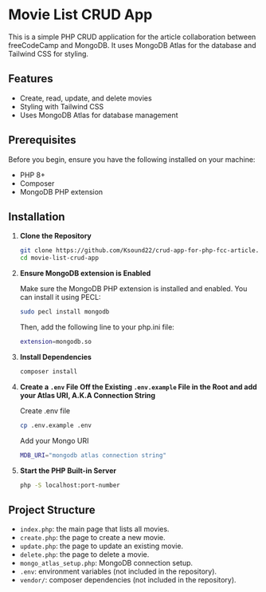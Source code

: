 # Movie List CRUD App

This is a simple PHP CRUD application for the article collaboration between freeCodeCamp and MongoDB. It uses MongoDB Atlas for the database and Tailwind CSS for styling.

## Features

- Create, read, update, and delete movies
- Styling with Tailwind CSS
- Uses MongoDB Atlas for database management

## Prerequisites

Before you begin, ensure you have the following installed on your machine:

- PHP 8+
- Composer
- MongoDB PHP extension

## Installation

1. **Clone the Repository**

   ```bash
   git clone https://github.com/Ksound22/crud-app-for-php-fcc-article.git
   cd movie-list-crud-app
   ```

2. **Ensure MongoDB extension is Enabled**

   Make sure the MongoDB PHP extension is installed and enabled. You can install it using PECL:

   ```bash
   sudo pecl install mongodb
   ```

   Then, add the following line to your php.ini file:

   ```bash
   extension=mongodb.so
   ```

3. **Install Dependencies**

   ```bash
   composer install
   ```

4. **Create a `.env` File Off the Existing `.env.example` File in the Root and add your Atlas URI, A.K.A Connection String**

   Create .env file

   ```bash
   cp .env.example .env
   ```

   Add your Mongo URI

   ```bash
   MDB_URI="mongodb atlas connection string"
   ```

5. **Start the PHP Built-in Server**

   ```bash
   php -S localhost:port-number
   ```

## Project Structure

- `index.php`: the main page that lists all movies.
- `create.php`: the page to create a new movie.
- `update.php`: the page to update an existing movie.
- `delete.php`: the page to delete a movie.
- `mongo_atlas_setup.php`: MongoDB connection setup.
- `.env`: environment variables (not included in the repository).
- `vendor/`: composer dependencies (not included in the repository).
